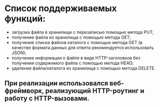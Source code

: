# Список поддерживаемых функций:
<ul>
  <li>загрузка файла в хранилище с перезаписью помощью метода PUT;</li>  
  <li>получение файла из хранилища с помощью метода GET;</li>
<li>получение списка файлов каталога с помощью метода GET (в качестве формата данных для ответа рекомендуется использовать JSON);</li>
<li>получение информации о файле в виде HTTP-заголовков без получения содержимого файла с помощью метода HEAD;</li>
  <li>удаление файла/каталога из хранилища с помощью метода DELETE.</li>
</ul>
<h2> При реализации использовался веб-фреймворк, реализующий HTTP-роутинг и работу с HTTP-вызовами.</h2>

